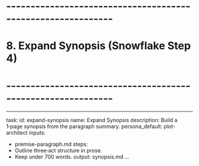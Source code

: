 <!-- Powered by XIAOMA™ Core -->

# ------------------------------------------------------------

# 8. Expand Synopsis (Snowflake Step 4)

# ------------------------------------------------------------

---

task:
id: expand-synopsis
name: Expand Synopsis
description: Build a 1‑page synopsis from the paragraph summary.
persona_default: plot-architect
inputs:

- premise-paragraph.md
  steps:
- Outline three‑act structure in prose.
- Keep under 700 words.
  output: synopsis.md
  ...
